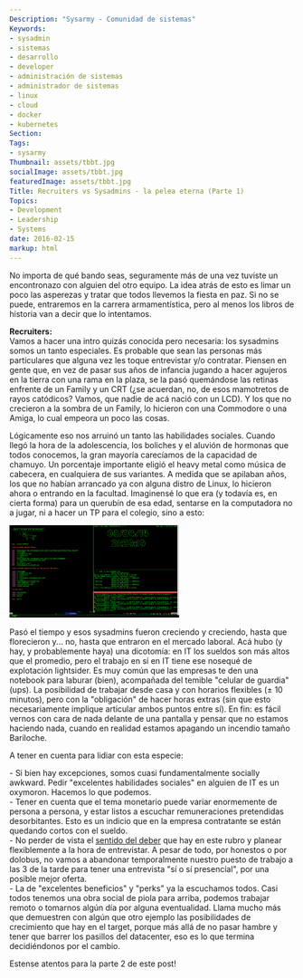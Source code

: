 ```yaml
---
Description: "Sysarmy - Comunidad de sistemas"
Keywords:
- sysadmin 
- sistemas
- desarrollo
- developer
- administración de sistemas
- administrador de sistemas
- linux
- cloud
- docker
- kubernetes
Section: 
Tags:
- sysarmy
Thumbnail: assets/tbbt.jpg
socialImage: assets/tbbt.jpg
featuredImage: assets/tbbt.jpg
Title: Recruiters vs Sysadmins - la pelea eterna (Parte 1)
Topics:
- Development
- Leadership
- Systems
date: 2016-02-15
markup: html
---
```


<p>No importa de qué bando seas, seguramente más de una vez tuviste un encontronazo con alguien del otro equipo. La idea atrás de esto es limar un poco las asperezas y tratar que todos llevemos la fiesta en paz. Si no se puede, entraremos en la carrera armamentística, pero al menos los libros de historia van a decir que lo intentamos.</p>
<p><strong>Recruiters:</strong><br />
Vamos a hacer una intro quizás conocida pero necesaria: los sysadmins somos un tanto especiales. Es probable que sean las personas más particulares que alguna vez les toque entrevistar y/o contratar. Piensen en gente que, en vez de pasar sus años de infancia jugando a hacer agujeros en la tierra con una rama en la plaza, se la pasó quemándose las retinas enfrente de un Family y un CRT (¿se acuerdan, no, de esos mamotretos de rayos catódicos? Vamos, que nadie de acá nació con un LCD). Y los que no crecieron a la sombra de un Family, lo hicieron con una Commodore o una Amiga, lo cual empeora un poco las cosas.</p>
<p>Lógicamente eso nos arruinó un tanto las habilidades sociales. Cuando llegó la hora de la adolescencia, los boliches y el aluvión de hormonas que todos conocemos, la gran mayoría carecíamos de la capacidad de chamuyo. Un porcentaje importante eligió el heavy metal como música de cabecera, en cualquiera de sus variantes. A medida que se apilaban años, los que no habían arrancado ya con alguna distro de Linux, lo hicieron ahora o entrando en la facultad. Imaginensé lo que era (y todavía es, en cierta forma) para un querubín de esa edad, sentarse en la computadora no a jugar, ni a hacer un TP para el colegio, sino a esto:</p>
<p><a href="assets/terminal.jpg" rel="attachment wp-att-411"><img src="assets/terminal.jpg" alt="terminal" width="300" height="163" class="aligncenter size-medium wp-image-411" /></a></p>
<p>Pasó el tiempo y esos sysadmins fueron creciendo y creciendo, hasta que florecieron y... no, hasta que entraron en el mercado laboral. Acá hubo (y hay, y probablemente haya) una dicotomía: en IT los sueldos son más altos que el promedio, pero el trabajo en sí en IT tiene ese nosequé de explotación lightsider. Es muy común que las empresas te den una notebook para laburar (bien), acompañada del temible "celular de guardia" (ups). La posibilidad de trabajar desde casa y con horarios flexibles (± 10 minutos), pero con la "obligación" de hacer horas extras (sin que esto necesariamente implique articular ambos puntos entre sí). En fin: es fácil vernos con cara de nada delante de una pantalla y pensar que no estamos haciendo nada, cuando en realidad estamos apagando un incendio tamaño Bariloche.</p>
<p>A tener en cuenta para lidiar con esta especie:</p>
<p>- Si bien hay excepciones, somos cuasi fundamentalmente socially awkward. Pedir "excelentes habilidades sociales" en alguien de IT es un oxymoron. Hacemos lo que podemos.<br />
- Tener en cuenta que el tema monetario puede variar enormemente de persona a persona, y estar listos a escuchar remuneraciones pretendidas desorbitantes. Esto es un indicio que en la empresa contratante se están quedando cortos con el sueldo.<br />
- No perder de vista el <a href="https://xkcd.com/705/" target="_blank">sentido del deber</a> que hay en este rubro y planear flexiblemente a la hora de entrevistar. A pesar de todo, por honestos o por dolobus, no vamos a abandonar temporalmente nuestro puesto de trabajo a las 3 de la tarde para tener una entrevista "sí o sí presencial", por una posible mejor oferta.<br />
- La de "excelentes beneficios" y "perks" ya la escuchamos todos. Casi todos tenemos una obra social de piola para arriba, podemos trabajar remoto o tomarnos algún día por alguna eventualidad. Llama mucho más que demuestren con algún que otro ejemplo las posibilidades de crecimiento que hay en el target, porque más allá de no pasar hambre y tener que barrer los pasillos del datacenter, eso es lo que termina decidiéndonos por el cambio.</p>
<p>Estense atentos para la parte 2 de este post!</p>
